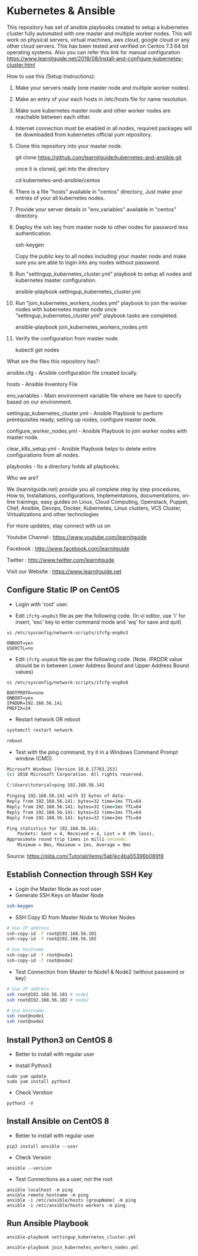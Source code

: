 # Kubernetes & Ansible

This repository has set of ansible playbooks created to setup a kubernetes cluster fully automated with one master and multiple worker nodes. This will work on physical servers, virtual machines, aws cloud, google cloud or any other cloud servers. This has been tested and verified on Centos 7.3 64 bit operating systems. Also you can refer this link for manual configuration https://www.learnitguide.net/2018/08/install-and-configure-kubernetes-cluster.html

How to use this (Setup Instructions):

1. Make your servers ready (one master node and multiple worker nodes).
2. Make an entry of your each hosts in /etc/hosts file for name resolution.
3. Make sure kubernetes master node and other worker nodes are reachable between each other.

4. Internet connection must be enabled in all nodes, required packages will be downloaded from kubernetes official yum repository.
5. Clone this repository into your master node.
   
   git clone https://github.com/learnitguide/kubernetes-and-ansible.git
   
   once it is cloned, get into the directory
   
   cd kubernetes-and-ansible/centos

6. There is a file "hosts" available in "centos" directory, Just make your entries of your all kubernetes nodes. 
7. Provide your server details in "env_variables" available in "centos" directory.
8. Deploy the ssh key from master node to other nodes for password less authentication.

   ssh-keygen
   
   Copy the public key to all nodes including your master node and make sure you are able to login into any nodes without password.
   
9. Run "settingup_kubernetes_cluster.yml" playbook to setup all nodes and kubernetes master configuration.

   ansible-playbook settingup_kubernetes_cluster.yml
   
10. Run "join_kubernetes_workers_nodes.yml" playbook to join the worker nodes with kubernetes master node once "settingup_kubernetes_cluster.yml" playbook tasks are completed.

      ansible-playbook join_kubernetes_workers_nodes.yml

11. Verify the configuration from master node.

      kubectl get nodes

What are the files this repository has?:

ansible.cfg - Ansible configuration file created locally.

hosts - Ansible Inventory File

env_variables - Main environment variable file where we have to specify based on our environment.

settingup_kubernetes_cluster.yml - Ansible Playbook to perform prerequisites ready, setting up nodes, configure master node.

configure_worker_nodes.yml - Ansible Playbook to join worker nodes with master node.

clear_k8s_setup.yml - Ansible Playbook helps to delete entire configurations from all nodes.

playbooks - Its a directory holds all playbooks.

Who we are?

We (learnitguide.net) provide you all complete step by step procedures, How to, Installations, configurations, Implementations, documentations, on-line trainings, easy guides on Linux, Cloud Computing, Openstack, Puppet, Chef, Ansible, Devops, Docker, Kubernetes, Linux clusters, VCS Cluster, Virtualizations and other technologies

For more updates, stay connect with us on

Youtube Channel : https://www.youtube.com/learnitguide

Facebook : http://www.facebook.com/learnitguide

Twitter : http://www.twitter.com/learnitguide

Visit our Website : https://www.learnitguide.net

## Configure Static IP on CentOS

* Login with 'root' user.

* Edit `ifcfg-enp0s3` file as per the following code. (In vi editor, use 'i' for insert, 'esc' key to enter command mode and 'wq' for save and quit)

`vi /etc/sysconfig/network-scripts/ifcfg-enp0s3`

```properties
ONBOOT=yes
USERCTL=no
```
* Edit `ifcfg-enp0s8` file as per the following code. (Note. IPADDR value should be in between Lower Address Bound and Upper Address Bound values)

`vi /etc/sysconfig/network-scripts/ifcfg-enp0s8`

```properties
BOOTPROTO=none
ONBOOT=yes
IPADDR=192.168.56.141
PREFIX=24
```
* Restart network OR reboot
```bash
systemctl restart network
```
```bash
reboot
```
* Test with the ping command, try it in a Windows Command Prompt window (CMD).

```cmd
Microsoft Windows [Version 10.0.17763.253]
(c) 2018 Microsoft Corporation. All rights reserved.

C:\Users\tutorial>ping 192.168.56.141

Pinging 192.168.56.141 with 32 bytes of data:
Reply from 192.168.56.141: bytes=32 time=1ms TTL=64
Reply from 192.168.56.141: bytes=32 time<1ms TTL=64
Reply from 192.168.56.141: bytes=32 time=1ms TTL=64
Reply from 192.168.56.141: bytes=32 time=1ms TTL=64

Ping statistics for 192.168.56.141:
    Packets: Sent = 4, Received = 4, Lost = 0 (0% loss),
Approximate round trip times in milli-seconds:
    Minimum = 0ms, Maximum = 1ms, Average = 0ms
```

Source: https://qiita.com/Tutorial/items/5ab1ec4ba55396b089f8

## Establish Connection through SSH Key

* Login the Master Node as root user
* Generate SSH Keys on Master Node
```bash
ssh-keygen
```

* SSH Copy ID from Master Node to Worker Nodes
```bash
# Use IP address
ssh-copy-id -f root@192.168.56.101
ssh-copy-id -f root@192.168.56.102

# Use hostname
ssh-copy-id -f root@node1
ssh-copy-id -f root@node2
```

* Test Connection from Master to Node1 & Node2 (without password or key)
```bash
# Use IP address
ssh root@192.168.56.101 # node1
ssh root@192.168.56.102 # node2

# Use hostname
ssh root@node1
ssh root@node2
```

## Install Python3 on CentOS 8

* Better to install with regular user

* Install Python3
```
sudo yum update
sudo yum install python3
```

* Check Verstion
```
python3 -V
```

## Install Ansible on CentOS 8

* Better to install with regular user
```
pip3 install ansible --user
```

* Check Version
```
ansible --version
```

* Test Connections as a user, not the root
```
ansible localhost -m ping
ansible remote_hostname -m ping
ansible -i /etc/ansible/hosts [groupName] -m ping
ansible -i /etc/ansible/hosts workers -m ping
```

## Run Ansible Playbook
```
ansible-playbook settingup_kubernetes_cluster.yml

ansible-playbook join_kubernetes_workers_nodes.yml
```

